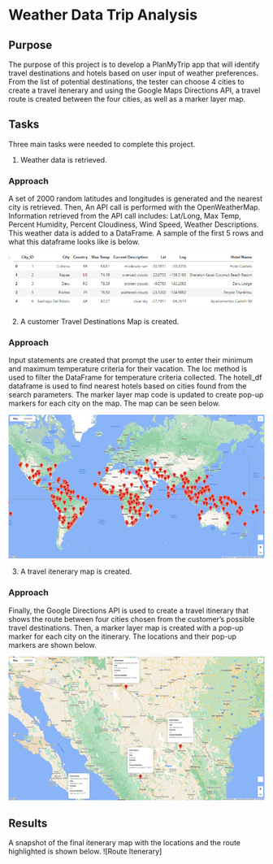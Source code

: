 # Weather Data Trip Analysis

## Purpose
The purpose of this project is to develop a PlanMyTrip app that will identify travel destinations and hotels based on user input of weather preferences. From the list of potential destinations, the tester can choose 4 cities to create a travel itenerary and using the Google Maps Directions API, a travel route is created between the four cities, as well as a marker layer map.

## Tasks

Three main tasks were needed to complete this project. 

1) Weather data is retrieved. 

### Approach
A set of 2000 random latitudes and longitudes is generated and the nearest city is retrieved. Then, An API call is performed with the OpenWeatherMap. Information retrieved from the API call includes: Lat/Long, Max Temp, Percent Humidity, Percent Cloudiness, Wind Speed, Weather Descriptions. This weather data is added to a DataFrame. A sample of the first 5 rows and what this dataframe looks like is below.

![DataFrame](https://github.com/JeremyKRay/Weather_Data/blob/f5c0f224ab79c7f6eb432494b1c624cc478db32e/Weather%20DataFrame.png)

2) A customer Travel Destinations Map is created. 

### Approach
Input statements are created that prompt the user to enter their minimum and maximum temperature criteria for their vacation. The loc method is used to filter the DataFrame for temperature criteria collected. The hotell_df dataframe is used to find nearest hotels based on cities found from the search parameters. The marker layer map code is updated to create pop-up markers for each city on the map. The map can be seen below.

![Vacation Map](https://github.com/JeremyKRay/Weather_Data/blob/075f5964ce81f0e6d2cc4305740750d9f75b8a74/WeatherPy_vacation_map.png)

3) A travel itenerary map is created.

### Approach
Finally, the Google Directions API is used to create a travel itinerary that shows the route between four cities chosen from the customer’s possible travel destinations. Then, a marker layer map is created with a pop-up marker for each city on the itinerary. The locations and their pop-up markers are shown below.

![Itenerary Markers](https://github.com/JeremyKRay/Weather_Data/blob/7262a4e0d278403966cc5e8cd30b9ebeb44afd05/WeatherPy_travel_map.png)

## Results
A snapshot of the final itenerary map with the locations and the route highlighted is shown below.
![Route Itenerary]
